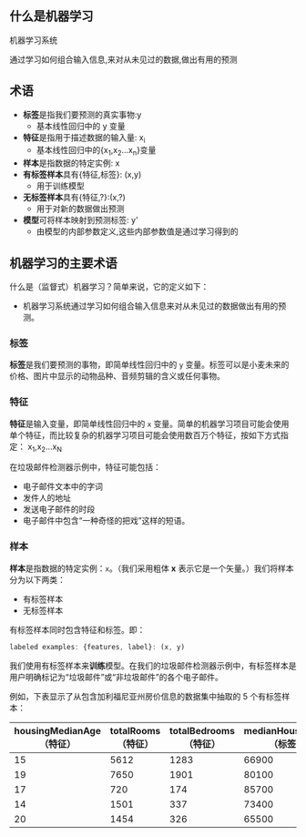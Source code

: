 ## 什么是机器学习

机器学习系统

通过学习如何组合输入信息,来对从未见过的数据,做出有用的预测

## 术语

- **标签**是指我们要预测的真实事物:y
  - 基本线性回归中的 y 变量
- **特征**是指用于描述数据的输入量: x<sub>i</sub>
  - 基本线性回归中的{x<sub>1</sub>,x<sub>2</sub>...x<sub>n</sub>}变量
- **样本**是指数据的特定实例: x
- **有标签样本**具有{特征,标签}: (x,y)
  - 用于训练模型
- **无标签样本**具有{特征,?}:(x,?)
  - 用于对新的数据做出预测
- **模型**可将样本映射到预测标签: y'
  - 由模型的内部参数定义,这些内部参数值是通过学习得到的

## 机器学习的主要术语

什么是（监督式）机器学习？简单来说，它的定义如下：

- 机器学习系统通过学习如何组合输入信息来对从未见过的数据做出有用的预测。

### 标签

**标签**是我们要预测的事物，即简单线性回归中的 `y` 变量。标签可以是小麦未来的价格、图片中显示的动物品种、音频剪辑的含义或任何事物。

### 特征

**特征**是输入变量，即简单线性回归中的 `x` 变量。简单的机器学习项目可能会使用单个特征，而比较复杂的机器学习项目可能会使用数百万个特征，按如下方式指定：
x<sub>1</sub>,x<sub>2</sub>...x<sub>N</sub>

在垃圾邮件检测器示例中，特征可能包括：

- 电子邮件文本中的字词
- 发件人的地址
- 发送电子邮件的时段
- 电子邮件中包含“一种奇怪的把戏”这样的短语。

### 样本

**样本**是指数据的特定实例：`x`。（我们采用粗体 **x** 表示它是一个矢量。）我们将样本分为以下两类：

- 有标签样本
- 无标签样本

有标签样本同时包含特征和标签。即：

```js
labeled examples: {features, label}: (x, y)
```

我们使用有标签样本来**训练**模型。在我们的垃圾邮件检测器示例中，有标签样本是用户明确标记为“垃圾邮件”或“非垃圾邮件”的各个电子邮件。

例如，下表显示了从包含加利福尼亚州房价信息的数据集中抽取的 5 个有标签样本：

| housingMedianAge（特征） | totalRooms（特征） | totalBedrooms（特征） | medianHouseValue（标签） |
| ------------------------ | ------------------ | --------------------- | ------------------------ |
| 15                       | 5612               | 1283                  | 66900                    |
| 19                       | 7650               | 1901                  | 80100                    |
| 17                       | 720                | 174                   | 85700                    |
| 14                       | 1501               | 337                   | 73400                    |
| 20                       | 1454               | 326                   | 65500                    |
